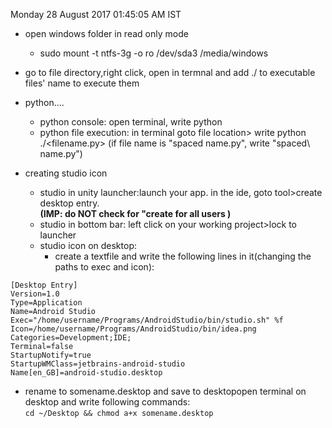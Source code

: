 Monday 28 August 2017 01:45:05 AM IST 

- open windows folder in read only mode  
  - sudo mount -t ntfs-3g -o ro /dev/sda3 /media/windows
    
- go to file directory,right click, open in termnal and add ./ to executable files' name
 to execute them
 
- python....
  - python console: open terminal, write python
  - python file execution: in terminal goto file location> write python ./<filename.py>
							(if file name is "spaced name.py", write "spaced\ name.py")
												
-  creating studio icon
   - studio in unity launcher:launch your app. in the ide, goto tool>create desktop entry.  
                                          **(IMP: do NOT check for "create for all users )**
   - studio in bottom bar: left click on your working project>lock to launcher  
   - studio icon on desktop:  
      - create a textfile and write the following lines in it(changing the paths to exec and icon): 
```
[Desktop Entry]
Version=1.0
Type=Application
Name=Android Studio
Exec="/home/username/Programs/AndroidStudio/bin/studio.sh" %f
Icon=/home/username/Programs/AndroidStudio/bin/idea.png
Categories=Development;IDE;
Terminal=false
StartupNotify=true
StartupWMClass=jetbrains-android-studio
Name[en_GB]=android-studio.desktop
```  
  - rename to somename.desktop and save to desktopopen terminal on desktop  and write following commands:  
```cd ~/Desktop && chmod a+x somename.desktop```

